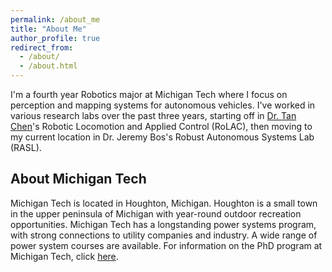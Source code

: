 ```yaml
---
permalink: /about_me
title: "About Me"
author_profile: true
redirect_from: 
  - /about/
  - /about.html
---
```


I'm a fourth year Robotics major at Michigan Tech where I focus on perception and mapping systems for autonomous vehicles. I've worked in various research labs over the past three years, starting off in [Dr. Tan Chen](https://chentan.github.io/)'s Robotic Locomotion and Applied Control (RoLAC), then moving to my current location in Dr. Jeremy Bos's Robust Autonomous Systems Lab (RASL).

## About Michigan Tech
Michigan Tech is located in Houghton, Michigan. Houghton is a small town in the upper peninsula of Michigan with year-round outdoor recreation opportunities. Michigan Tech has a longstanding power systems program, with strong connections to utility companies and industry. A wide range of power system courses are available. For information on the PhD program at Michigan Tech, click <a href="https://www.mtu.edu/gradschool/prospective/" target="_blank">here</a>.
